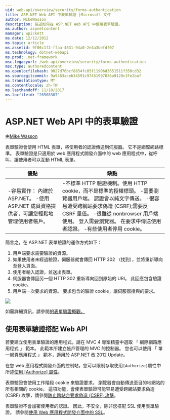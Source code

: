 ```yaml
---
uid: web-api/overview/security/forms-authentication
title: ASP.NET Web API 中表單驗證 |Microsoft 文件
author: MikeWasson
description: 描述如何在 ASP.NET Web API 中使用表單驗證。
ms.author: aspnetcontent
manager: wpickett
ms.date: 12/12/2012
ms.topic: article
ms.assetid: 9f06c1f2-ffaa-4831-94a0-2e4a3befdf07
ms.technology: dotnet-webapi
ms.prod: .net-framework
msc.legacyurl: /web-api/overview/security/forms-authentication
msc.type: authoredcontent
ms.openlocfilehash: 9027d76bcf8854fc85f11906d3651511f350cd32
ms.sourcegitcommit: 9a9483aceb34591c97451997036a9120c3fe2baf
ms.translationtype: MT
ms.contentlocale: zh-TW
ms.lasthandoff: 11/10/2017
ms.locfileid: "26508307"
---
```

<a name="forms-authentication-in-aspnet-web-api"></a>ASP.NET Web API 中的表單驗證
====================
由[Mike Wasson](https://github.com/MikeWasson)

表單驗證會使用 HTML 表單，將使用者的認證傳送到伺服器。 它不是網際網路標準。 表單驗證是只適用於 web 應用程式開發介面中的 web 應用程式中，從呼叫，讓使用者可以互動 HTML 表單。

| 優點 | 缺點 |
| --- | --- |
| -容易實作： 內建於 ASP.NET。 -使用 ASP.NET 成員資格提供者，可讓您輕鬆地管理使用者帳戶。 | -不標準 HTTP 驗證機制。使用 HTTP cookie，而不是標準的授權標頭。 -需要瀏覽器用戶端。 認證會以純文字傳送。 -很容易遭受跨網站要求偽造 (CSRF);需要反 CSRF 量值。 -很難從 nonbrowser 用戶端使用。 登入需要瀏覽器。 在要求中傳送使用者認證。 -有些使用者停用 cookie。 |

簡言之，在 ASP.NET 表單驗證的運作方式如下：

1. 用戶端要求需要驗證的資源。
2. 如果使用者未經過驗證，伺服器就會傳回 HTTP 302 （找到），並將重新導向至登入頁面。
3. 使用者輸入認證，並送出表單。
4. 伺服器會傳回另一個 HTTP 302 重新導向回到原始的 URI。 此回應包含驗證 cookie。
5. 用戶端一次要求的資源。 要求包含的驗證 cookie，讓伺服器授與的要求。

![](forms-authentication/_static/image1.png)

如需詳細資訊，請參閱[的表單驗證概觀。](../../../web-forms/overview/older-versions-security/introduction/an-overview-of-forms-authentication-cs.md)

## <a name="using-forms-authentication-with-web-api"></a>使用表單驗證搭配 Web API

若要建立使用表單驗證的應用程式，請在 MVC 4 專案精靈中選取 「 網際網路應用程式 」 範本。 此範本所建立帳戶管理的 MVC 的控制器。 您也可以使用 「 單一網頁應用程式 」 範本，適用於 ASP.NET 改 2012 Update。

在您 web 應用程式開發介面的控制站，您可以限制存取使用`[Authorize]`屬性中所述[使用 [Authorize] 屬性](authentication-and-authorization-in-aspnet-web-api.md#auth3)。

表單驗證會使用工作階段 cookie 來驗證要求。 瀏覽器會自動傳送至目的地網站的所有相關的 cookie。 這項功能，會使表單驗證可能容易遭受跨網站要求偽造 (CSRF) 攻擊，請參閱[防止跨站台要求偽造 (CSRF) 攻擊](preventing-cross-site-request-forgery-csrf-attacks.md)。

表單驗證不會加密使用者的認證。 因此，不安全，除非您搭配 SSL 使用表單驗證。 請參閱[使用 Web 應用程式開發介面中的 SSL](working-with-ssl-in-web-api.md)。
